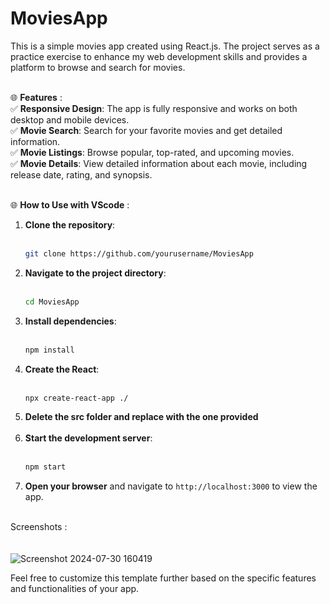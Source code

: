 # MoviesApp

This is a simple movies app created using React.js. The project serves as a practice exercise to enhance my web development skills and provides a platform to browse and search for movies.<br /><br />

🌐 **Features** :<br />
✅ **Responsive Design**: The app is fully responsive and works on both desktop and mobile devices.<br />
✅ **Movie Search**: Search for your favorite movies and get detailed information.<br />
✅ **Movie Listings**: Browse popular, top-rated, and upcoming movies.<br />
✅ **Movie Details**: View detailed information about each movie, including release date, rating, and synopsis.<br /><br />

🌐 **How to Use with VScode** :<br />
1. **Clone the repository**: <br /><br />
   ```bash
   git clone https://github.com/yourusername/MoviesApp
   ```
2. **Navigate to the project directory**:<br /><br />
   ```bash
   cd MoviesApp
   ```
3. **Install dependencies**:<br /><br />
   ```bash
   npm install
   ```
4. **Create the React**:<br /><br />
   ```bash
   npx create-react-app ./
   ```
5. **Delete the src folder and replace with the one provided**<br /><br />
6. **Start the development server**:<br /><br />
   ```bash
   npm start

   ```
7. **Open your browser** and navigate to `http://localhost:3000` to view the app.<br /><br />

Screenshots :<br /><br /><br />
    ![Screenshot 2024-07-30 160419](https://github.com/user-attachments/assets/50fb0f46-16ab-4323-8cd8-1d87728956e8)

Feel free to customize this template further based on the specific features and functionalities of your app.
